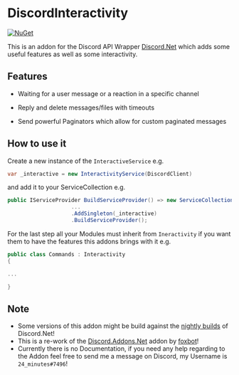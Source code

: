 # DiscordInteractivity

[![NuGet](https://img.shields.io/nuget/vpre/DiscordInteractivity.svg?style=plastic)](https://www.nuget.org/packages/DiscordInteractivity)

This is an addon for the Discord API Wrapper [Discord.Net](https://github.com/discord-net/Discord.Net) which adds some useful features as well as some interactivity.



## Features

- Waiting for a user message or a reaction in a specific channel

- Reply and delete messages/files with timeouts

- Send powerful Paginators which allow for custom paginated messages

  

## How to use it

Create a new instance of the `InteractiveService` e.g.
```cs
var _interactive = new InteractivityService(DiscordClient)
```

and add it to your ServiceCollection e.g.

```cs
public IServiceProvider BuildServiceProvider() => new ServiceCollection()
                    ...
                    .AddSingleton(_interactive)
                    .BuildServiceProvider();
```

For the last step all your Modules must inherit from `Ineractivity` if you want them to have the features this addons brings with it e.g.

```cs
public class Commands : Interactivity
{

...

}
```

## Note

- Some versions of this addon might be build against the [nightly builds](https://github.com/discord-net/Discord.Net#unstable-myget) of Discord.Net!
- This is a re-work of the [Discord.Addons.Net](https://github.com/foxbot/Discord.Addons.Interactive) addon by [foxbot](https://github.com/foxbot)!
- Currently there is no Documentation, if you need any help regarding to the Addon feel free to send me a message on Discord, my Username is `24_minutes#7496`!

